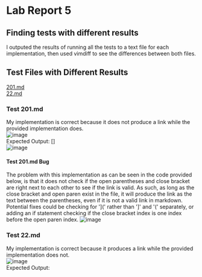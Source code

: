 # Lab Report 5  
  
## Finding tests with different results  
I outputed the results of running all the tests to a text file for each implementation, then used vimdiff to see the differences between both files.  
## Test Files with Different Results  
[201.md](https://github.com/nidhidhamnani/markdown-parser/blob/main/test-files/201.md)   
[22.md](https://github.com/nidhidhamnani/markdown-parser/blob/main/test-files/22.md)  
  
### Test 201.md  
My implementation is correct because it does not produce a link while the provided implementation does.  
![image](https://user-images.githubusercontent.com/92767729/171075260-a12443a6-7097-4260-9c40-89ece5e40d07.png)  
Expected Output: []  
![image](https://user-images.githubusercontent.com/92767729/171075529-e89cdde3-c555-490d-aae5-066953685446.png)  
  
#### Test 201.md Bug  
The problem with this implementation as can be seen in the code provided below, is that it does not check if the open parentheses and close bracket are right next to each other to see if the link is valid. As such, as long as the close bracket and open paren exist in the file, it will produce the link as the text between the parentheses, even if it is not a valid link in markdown. Potential fixes could be checking for '](' rather than ']' and '(' separately, or adding an if statement checking if the close bracket index is one index before the open paren index. 
![image](https://user-images.githubusercontent.com/92767729/171076402-d0bae9d4-395a-464f-94ab-2025558de649.png)  

### Test 22.md  
My implementation is correct because it produces a link while the provided implementation does not.  
![image](https://user-images.githubusercontent.com/92767729/171075238-18e4cb29-2c9a-4a55-8b5c-d498c5b53008.png)  
Expected Output: 





